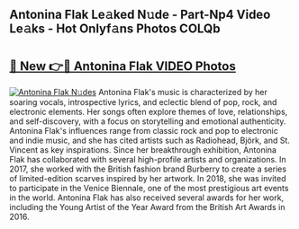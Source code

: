 ## Antonina Flak Le𝚊ked N𝚞de - Part-Np4 Video Le𝚊ks - Hot Onlyf𝚊ns Photos COLQb

# <h2><a href="http://ab75335.deff.icu/?id=Antonina+Flak">🔗 New 👉🔴 Antonina Flak VIDEO Photos</a></h2>

[![Antonina Flak N𝚞des](https://i.imgur.com/rIISA9y.gif)](http://ab75335.deff.icu/?id=Antonina+Flak)
Antonina Flak's music is characterized by her soaring vocals, introspective lyrics, and eclectic blend of pop, rock, and electronic elements. Her songs often explore themes of love, relationships, and self-discovery, with a focus on storytelling and emotional authenticity. Antonina Flak's influences range from classic rock and pop to electronic and indie music, and she has cited artists such as Radiohead, Björk, and St. Vincent as key inspirations. Since her breakthrough exhibition, Antonina Flak has collaborated with several high-profile artists and organizations. In 2017, she worked with the British fashion brand Burberry to create a series of limited-edition scarves inspired by her artwork. In 2018, she was invited to participate in the Venice Biennale, one of the most prestigious art events in the world. Antonina Flak has also received several awards for her work, including the Young Artist of the Year Award from the British Art Awards in 2016.
